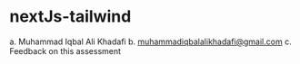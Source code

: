 # nextJs-tailwind

a. Muhammad Iqbal Ali Khadafi
b. muhammadiqbalalikhadafi@gmail.com
c. Feedback on this assessment

